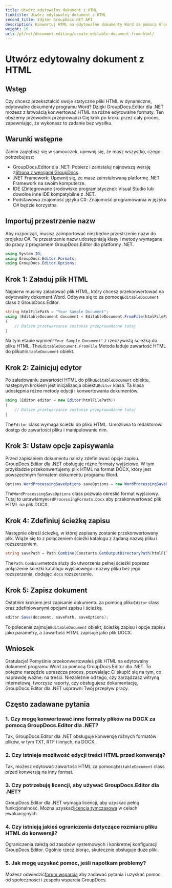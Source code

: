 ```yaml
---
title: Utwórz edytowalny dokument z HTML
linktitle: Utwórz edytowalny dokument z HTML
second_title: Edytor GroupDocs.NET API
description: Konwertuj HTML na edytowalne dokumenty Word za pomocą GroupDocs.Editor dla .NET, korzystając z tego przewodnika krok po kroku. Idealny do usprawnienia przepływu pracy w zarządzaniu dokumentami.
weight: 10
url: /pl/net/document-editing/create-editable-document-from-html/
---
```


# Utwórz edytowalny dokument z HTML

## Wstęp
Czy chcesz przekształcić swoje statyczne pliki HTML w dynamiczne, edytowalne dokumenty programu Word? Dzięki GroupDocs.Editor dla .NET możesz z łatwością konwertować HTML na różne edytowalne formaty. Ten obszerny przewodnik przeprowadzi Cię krok po kroku przez cały proces, zapewniając, że wykonasz to zadanie bez wysiłku.
## Warunki wstępne
Zanim zagłębisz się w samouczek, upewnij się, że masz wszystko, czego potrzebujesz:
-  GroupDocs.Editor dla .NET: Pobierz i zainstaluj najnowszą wersję z[Strona z wersjami GroupDocs](https://releases.groupdocs.com/editor/net/).
- .NET Framework: Upewnij się, że masz zainstalowaną platformę .NET Framework na swoim komputerze.
- IDE (Zintegrowane środowisko programistyczne): Visual Studio lub dowolne inne IDE kompatybilne z .NET.
- Podstawowa znajomość języka C#: Znajomość programowania w języku C# będzie korzystna.
## Importuj przestrzenie nazw
Aby rozpocząć, musisz zaimportować niezbędne przestrzenie nazw do projektu C#. Te przestrzenie nazw udostępniają klasy i metody wymagane do pracy z programem GroupDocs.Editor dla platformy .NET.
```csharp
using System.IO;
using GroupDocs.Editor.Formats;
using GroupDocs.Editor.Options;
```
## Krok 1: Załaduj plik HTML
 Najpierw musimy załadować plik HTML, który chcesz przekonwertować na edytowalny dokument Word. Odbywa się to za pomocą`EditableDocument` class z GroupDocs.Editor.

```csharp
string htmlFilePath = "Your Sample Document";
using (EditableDocument document = EditableDocument.FromFile(htmlFilePath, null))
{
    // Dalsze przetwarzanie zostanie przeprowadzone tutaj
}
```
 Na tym etapie wymień`"Your Sample Document"` z rzeczywistą ścieżką do pliku HTML. The`EditableDocument.FromFile` Metoda ładuje zawartość HTML do pliku`EditableDocument` obiekt.
## Krok 2: Zainicjuj edytor
 Po załadowaniu zawartości HTML do pliku`EditableDocument` obiektu, następnym krokiem jest inicjalizacja obiektu`Editor` klasa. Ta klasa udostępnia różne metody edycji i konwertowania dokumentów.

```csharp
using (Editor editor = new Editor(htmlFilePath))
{
    // Dalsze przetwarzanie zostanie przeprowadzone tutaj
}
```
 The`Editor` class wymaga ścieżki do pliku HTML. Umożliwia to redaktorowi dostęp do zawartości pliku i manipulowanie nim.
## Krok 3: Ustaw opcje zapisywania
Przed zapisaniem dokumentu należy zdefiniować opcje zapisu. GroupDocs.Editor dla .NET obsługuje różne formaty wyjściowe. W tym przykładzie przekonwertujemy plik HTML na format DOCX, który jest powszechnym formatem dokumentu programu Word.

```csharp
Options.WordProcessingSaveOptions saveOptions = new WordProcessingSaveOptions(WordProcessingFormats.Docx);
```
 The`WordProcessingSaveOptions` class pozwala określić format wyjściowy. Tutaj to ustawiamy`WordProcessingFormats.Docx` aby przekonwertować plik HTML na plik DOCX.
## Krok 4: Zdefiniuj ścieżkę zapisu
Następnie określ ścieżkę, w której zapisany zostanie przekonwertowany plik. Wiąże się to z połączeniem ścieżki katalogu z żądaną nazwą pliku i rozszerzeniem.

```csharp
string savePath = Path.Combine(Constants.GetOutputDirectoryPath(htmlFilePath), Path.GetFileNameWithoutExtension(htmlFilePath) + ".docx");
```
 The`Path.Combine`metoda służy do utworzenia pełnej ścieżki poprzez połączenie ścieżki katalogu wyjściowego i nazwy pliku bez jego rozszerzenia, dodając`.docx` rozszerzenie.
## Krok 5: Zapisz dokument
 Ostatnim krokiem jest zapisanie dokumentu za pomocą pliku`Editor` class oraz zdefiniowanymi opcjami zapisu i ścieżką.

```csharp
editor.Save(document, savePath, saveOptions);
```
 To polecenie zajmuje`EditableDocument` obiekt, ścieżkę zapisu i opcje zapisu jako parametry, a zawartość HTML zapisuje jako plik DOCX.
## Wniosek
Gratulacje! Pomyślnie przekonwertowałeś plik HTML na edytowalny dokument programu Word za pomocą GroupDocs.Editor dla .NET. To potężne narzędzie upraszcza proces, pozwalając Ci skupić się na tym, co naprawdę ważne: na treści. Niezależnie od tego, czy zarządzasz witryną internetową, tworzysz raporty, czy obsługujesz dokumentację, GroupDocs.Editor dla .NET usprawni Twój przepływ pracy.
## Często zadawane pytania
### 1. Czy mogę konwertować inne formaty plików na DOCX za pomocą GroupDocs.Editor dla .NET?
Tak, GroupDocs.Editor dla .NET obsługuje konwersję różnych formatów plików, w tym TXT, RTF i innych, na DOCX.
### 2. Czy istnieje możliwość edycji treści HTML przed konwersją?
 Tak, możesz edytować zawartość HTML za pomocą`EditableDocument` class przed konwersją na inny format.
### 3. Czy potrzebuję licencji, aby używać GroupDocs.Editor dla .NET?
 GroupDocs.Editor dla .NET wymaga licencji, aby uzyskać pełną funkcjonalność. Można uzyskać[licencja tymczasowa](https://purchase.groupdocs.com/temporary-license/) w celach ewaluacyjnych.
### 4. Czy istnieją jakieś ograniczenia dotyczące rozmiaru pliku HTML do konwersji?
Ograniczenia zależą od zasobów systemowych i konkretnej konfiguracji GroupDocs.Editor. Ogólnie rzecz biorąc, skutecznie obsługuje duże pliki.
### 5. Jak mogę uzyskać pomoc, jeśli napotkam problemy?
 Możesz odwiedzić[forum wsparcia](https://forum.groupdocs.com/c/editor/20) aby zadawać pytania i uzyskać pomoc od społeczności i zespołu wsparcia GroupDocs.